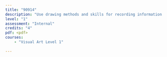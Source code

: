 ```yaml
---
title: "90914"
description: "Use drawing methods and skills for recording information using wet and dry media"
level: "1"
assessment: "Internal"
credits: "4"
pdf: <pdf>
courses:
    - "Visual Art Level 1"
    
---
```

